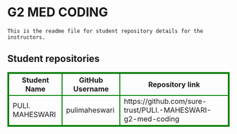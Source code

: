 # G2 MED CODING
    This is the readme file for student repository details for the instructors.
## Student repositories 
<table style="border : 2px solid green; width:100%;">
<tr >
<th style="border : 2px solid green;">Student Name</th>
<th style="border : 2px solid green;">GitHub Username</th>
<th style="border : 2px solid green;">Repository link</th>
</tr>
<tr style="border : 2px solid green;">
<td style="border : 2px solid green;">PULI. MAHESWARI</td> 

<td style="border : 2px solid green;">pulimaheswari</td> 

<td style="border : 2px solid green;">https://github.com/sure-trust/PULI.-MAHESWARI-g2-med-coding</td> 
</tr>
